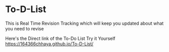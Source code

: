 # To-D-List
This is Real Time Revision Tracking which will keep you updated about what you need to revise

Here's the Direct link of the To-Do List
Try it Yourself
https://164366chhaya.github.io/To-D-List/
